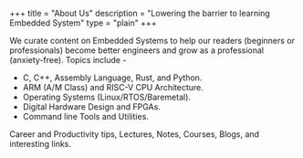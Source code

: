 +++
title = "About Us"
description = "Lowering the barrier to learning Embedded System"
type = "plain"
+++

We curate content on Embedded Systems to help our readers (beginners or professionals) become better engineers and grow as a professional (anxiety-free). Topics include -

- C, C++, Assembly Language, Rust, and Python.
- ARM (A/M Class) and RISC-V CPU Architecture.
- Operating Systems (Linux/RTOS/Baremetal).
- Digital Hardware Design and FPGAs.
- Command line Tools and Utilities.

Career and Productivity tips, Lectures, Notes, Courses, Blogs, and interesting links.
